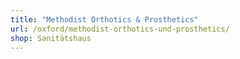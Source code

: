```yaml
---
title: "Methodist Orthotics & Prosthetics"
url: /oxford/methodist-orthotics-und-prosthetics/
shop: Sanitätshaus
---
```

